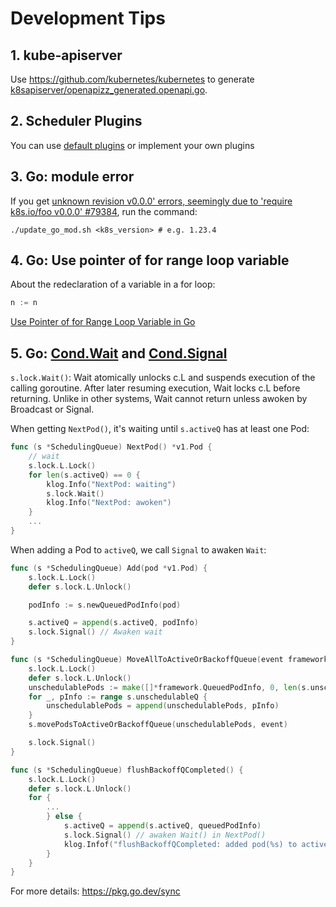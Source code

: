 # Development Tips

## 1. kube-apiserver

Use https://github.com/kubernetes/kubernetes to generate [k8sapiserver/openapizz_generated.openapi.go](k8sapiserver/openapizz_generated.openapi.go).

## 2. Scheduler Plugins

You can use [default plugins](https://kubernetes.io/docs/reference/scheduling/config/#scheduling-plugins) or implement your own plugins

## 3. Go: module error

If you get [unknown revision v0.0.0' errors, seemingly due to 'require k8s.io/foo v0.0.0' #79384](https://github.com/kubernetes/kubernetes/issues/79384#issuecomment-521493597), run the command:

```
./update_go_mod.sh <k8s_version> # e.g. 1.23.4
```

## 4. Go: Use pointer of for range loop variable

About the redeclaration of a variable in a for loop:

```go
n := n
```

[Use Pointer of for Range Loop Variable in Go](https://medium.com/swlh/use-pointer-of-for-range-loop-variable-in-go-3d3481f7ffc9)

## 5. Go: [Cond.Wait](https://pkg.go.dev/sync#Cond.Wait) and [Cond.Signal](https://pkg.go.dev/sync#Cond.Signal)

`s.lock.Wait()`: Wait atomically unlocks c.L and suspends execution of the calling goroutine. After later resuming execution, Wait locks c.L before returning. Unlike in other systems, Wait cannot return unless awoken by Broadcast or Signal.

When getting `NextPod()`, it's waiting until `s.activeQ` has at least one Pod:

```go
func (s *SchedulingQueue) NextPod() *v1.Pod {
	// wait
	s.lock.L.Lock()
	for len(s.activeQ) == 0 {
		klog.Info("NextPod: waiting")
		s.lock.Wait()
		klog.Info("NextPod: awoken")
	}
    ...
}
```

When adding a Pod to `activeQ`, we call `Signal` to awaken `Wait`:

```go
func (s *SchedulingQueue) Add(pod *v1.Pod) {
	s.lock.L.Lock()
	defer s.lock.L.Unlock()

	podInfo := s.newQueuedPodInfo(pod)

	s.activeQ = append(s.activeQ, podInfo)
	s.lock.Signal() // Awaken wait
}
```

```go
func (s *SchedulingQueue) MoveAllToActiveOrBackoffQueue(event framework.ClusterEvent) {
	s.lock.L.Lock()
	defer s.lock.L.Unlock()
	unschedulablePods := make([]*framework.QueuedPodInfo, 0, len(s.unschedulableQ))
	for _, pInfo := range s.unschedulableQ {
		unschedulablePods = append(unschedulablePods, pInfo)
	}
	s.movePodsToActiveOrBackoffQueue(unschedulablePods, event)

	s.lock.Signal()
}
```

```go
func (s *SchedulingQueue) flushBackoffQCompleted() {
	s.lock.L.Lock()
	defer s.lock.L.Unlock()
	for {
        ...
		} else {
			s.activeQ = append(s.activeQ, queuedPodInfo)
			s.lock.Signal() // awaken Wait() in NextPod()
			klog.Infof("flushBackoffQCompleted: added pod(%s) to activeQ", queuedPodInfo.Pod.Name)
		}
	}
}
```

For more details: https://pkg.go.dev/sync
